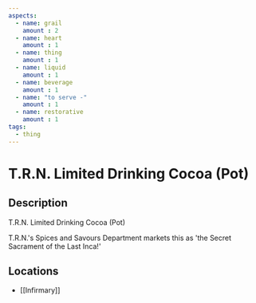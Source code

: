 ```yaml
---
aspects: 
  - name: grail
    amount : 2
  - name: heart
    amount : 1
  - name: thing
    amount : 1
  - name: liquid
    amount : 1
  - name: beverage
    amount : 1
  - name: "to serve -"
    amount : 1
  - name: restorative
    amount : 1
tags:
  - thing
---
```


# T.R.N. Limited Drinking Cocoa (Pot)

## Description
T.R.N. Limited Drinking Cocoa (Pot)

T.R.N.'s Spices and Savours Department markets this as 'the Secret Sacrament of the Last Inca!'
## Locations
- [[Infirmary]]